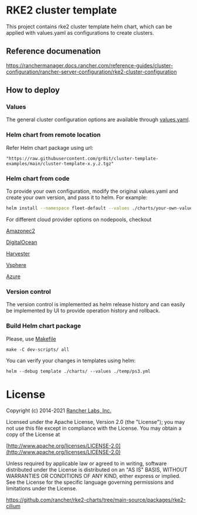 # RKE2 cluster template

This project contains rke2 cluster template helm chart, which can be applied with values.yaml as configurations to create clusters.

## Reference documenation
https://ranchermanager.docs.rancher.com/reference-guides/cluster-configuration/rancher-server-configuration/rke2-cluster-configuration


## How to deploy


### Values

The general cluster configuration options are available through [values.yaml](./charts/values.yaml).


### Helm chart from remote location

Refer Helm chart package using url:
```
"https://raw.githubusercontent.com/gr8it/cluster-template-examples/main/cluster-template-x.y.z.tgz"
```

### Helm chart from code
To provide your own configuration, modify the original values.yaml and create your own version, and pass it to helm. For example:

```bash
helm install --namespace fleet-default --values ./charts/your-own-values.yaml do-cluster ./charts
```

For different cloud provider options on nodepools, checkout

[Amazonec2](./charts/values-aws.yaml)

[DigitalOcean](./charts/values-do.yaml)

[Harvester](./charts/values-harvester.yaml)

[Vsphere](./charts/values-vsphere.yaml)

[Azure](./charts/values-azure.yaml)

### Version control

The version control is implemented as helm release history and can easily be implemented by UI to provide operation history and rollback.

### Build Helm chart package


Please, use [Makefile](/dev-scripts/Makefile)

```
make -C dev-scripts/ all
```

You can verify your changes in templates using helm:
```
helm --debug template ./charts/ --values ./temp/ps3.yml
```
# License

Copyright (c) 2014-2021 [Rancher Labs, Inc.](http://rancher.com)

Licensed under the Apache License, Version 2.0 (the "License");
you may not use this file except in compliance with the License.
You may obtain a copy of the License at

[http://www.apache.org/licenses/LICENSE-2.0](http://www.apache.org/licenses/LICENSE-2.0)

Unless required by applicable law or agreed to in writing, software
distributed under the License is distributed on an "AS IS" BASIS,
WITHOUT WARRANTIES OR CONDITIONS OF ANY KIND, either express or implied.
See the License for the specific language governing permissions and
limitations under the License.


https://github.com/rancher/rke2-charts/tree/main-source/packages/rke2-cilium